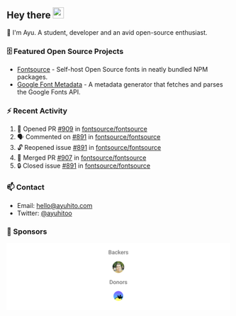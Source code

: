 ## Hey there <img src="https://media.giphy.com/media/hvRJCLFzcasrR4ia7z/giphy.gif" width="25" height="25">

📝 I'm Ayu. A student, developer and an avid open-source enthusiast.

### 🗄 Featured Open Source Projects

- [Fontsource](https://github.com/fontsource/fontsource) - Self-host Open Source fonts in neatly bundled NPM packages.
- [Google Font Metadata](https://github.com/fontsource/google-font-metadata) - A metadata generator that fetches and parses the Google Fonts API.

### ⚡ Recent Activity

<!--START_SECTION:activity-->

1. 💪 Opened PR [#909](https://github.com/fontsource/fontsource/pull/909) in [fontsource/fontsource](https://github.com/fontsource/fontsource)
2. 🗣 Commented on [#891](https://github.com/fontsource/fontsource/issues/891#issuecomment-1849004614) in [fontsource/fontsource](https://github.com/fontsource/fontsource)
3. 🔓 Reopened issue [#891](https://github.com/fontsource/fontsource/issues/891) in [fontsource/fontsource](https://github.com/fontsource/fontsource)
4. 🎉 Merged PR [#907](https://github.com/fontsource/fontsource/pull/907) in [fontsource/fontsource](https://github.com/fontsource/fontsource)
5. 🔒 Closed issue [#891](https://github.com/fontsource/fontsource/issues/891) in [fontsource/fontsource](https://github.com/fontsource/fontsource)
<!--END_SECTION:activity-->

### 📫 Contact

- Email: hello@ayuhito.com
- Twitter: [@ayuhitoo](https://twitter.com/ayuhitoo)

### :sparkling_heart: Sponsors

<p align="center">
  <a href="https://cdn.jsdelivr.net/gh/ayuhito/ayuhito/sponsors.svg">
    <img src='https://raw.githubusercontent.com/ayuhito/ayuhito/master/sponsors.svg'/>
  </a>
</p>
